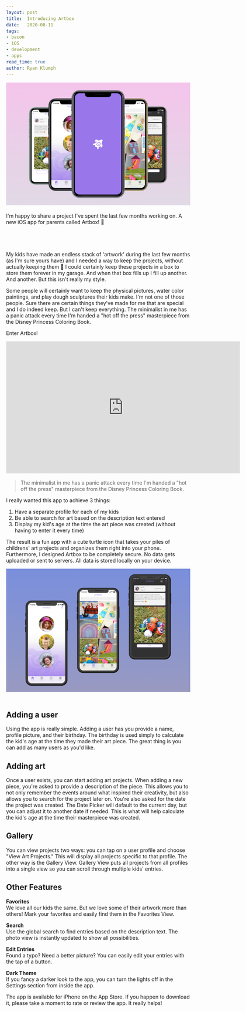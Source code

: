 ```yaml
---
layout: post
title:  Introducing Artbox
date:   2020-08-11
tags:
- bacon
- iOS
- development
- apps
read_time: true
author: Ryan Klumph
---
```

![](/assets/apps/artbox/artbox-coverflow.png)<br><br>
I'm happy to share a project I've spent the last few months working on. A new iOS app for parents called Artbox! 📱  

<a href="https://apps.apple.com/us/app/artbox-store-all-the-artwork/id1516027610?mt=8" style="display:inline-block;overflow:hidden;background:url(https://linkmaker.itunes.apple.com/en-us/badge-lrg.svg?releaseDate=2020-07-01&kind=iossoftware&bubble=ios_apps) no-repeat;width:135px;height:40px;"></a>

My kids have made an endless stack of 'artwork' during the last few months (as I'm sure yours have) and I needed a way to keep the projects, without actually keeping them 🤫
I could certainly keep these projects in a box to store them forever in my garage. And when that box fills up I fill up another. And another. But this isn't really my style.

Some people will certainly want to keep the physical pictures, water color paintings, and play dough sculptures their kids make. I'm not one of those people. Sure there are certain things they've made for me that are special and I do indeed keep. But I can't keep everything. The minimalist in me has a panic attack every time I'm handed a "hot off the press" masterpiece from the Disney Princess Coloring Book.

Enter Artbox!

<iframe src="https://player.vimeo.com/video/446949606" width="640" height="360" frameborder="0" allow="autoplay; fullscreen" allowfullscreen></iframe><br>

> The minimalist in me has a panic attack every time I'm handed a "hot off the press" masterpiece from the Disney Princess Coloring Book.

I really wanted this app to achieve 3 things:
1. Have a separate profile for each of my kids
2. Be able to search for art based on the description text entered
3. Display my kid's age at the time the art piece was created (without having to enter it every time)

The result is a fun app with a cute turtle icon that takes your piles of childrens' art projects and organizes them right into your phone.
Furthermore, I designed Artbox to be completely secure. No data gets uploaded or sent to servers. All data is stored locally on your device.

![](/assets/apps/artbox/artbox-3.png)<br><br>

## Adding a user

Using the app is really simple. Adding a user has you provide a name, profile picture, and their birthday. The birthday is used simply to calculate the kid's age at the time they made their art piece. The great thing is you can add as many users as you'd like.

## Adding art

Once a user exists, you can start adding art projects. When adding a new piece, you're asked to provide a description of the piece. This allows you to not only remember the events around what inspired their creativity, but also allows you to search for the project later on.
You're also asked for the date the project was created. The Date Picker will default to the current day, but you can adjust it to another date if needed. This is what will help calculate the kid's age at the time their masterpiece was created.

## Gallery

You can view projects two ways: you can tap on a user profile and choose "View Art Projects." This will display all projects specific to that profile. The other way is the Gallery View. Gallery View puts all projects from all profiles into a single view so you can scroll through multiple kids' entries.

## Other Features
**Favorites**<br>
We love all our kids the same. But we love some of their artwork more than others! Mark your favorites and easily find them in the Favorites View.

**Search**<br>
Use the global search to find entries based on the description text. The photo view is instantly updated to show all possibilities.

**Edit Entries**<br>
Found a typo? Need a better picture? You can easily edit your entries with the tap of a button.

**Dark Theme**<br>
If you fancy a darker look to the app, you can turn the lights off in the Settings section from inside the app.

The app is available for iPhone on the App Store. If you happen to download it, please take a moment to rate or review the app. It really helps!

<a href="https://apps.apple.com/us/app/artbox-store-all-the-artwork/id1516027610?mt=8" style="display:inline-block;overflow:hidden;background:url(https://linkmaker.itunes.apple.com/en-us/badge-lrg.svg?releaseDate=2020-07-01&kind=iossoftware&bubble=ios_apps) no-repeat;width:135px;height:40px;"></a>
